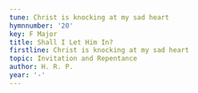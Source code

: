 ```yaml
---
tune: Christ is knocking at my sad heart
hymnnumber: '20'
key: F Major
title: Shall I Let Him In?
firstline: Christ is knocking at my sad heart
topic: Invitation and Repentance
author: H. R. P.
year: '-'
---
```

